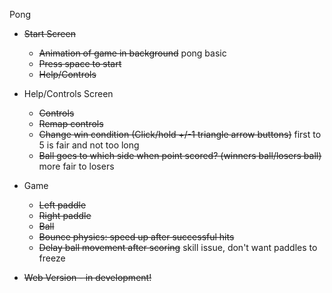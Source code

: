 Pong

- ~~Start Screen~~
  - ~~Animation of game in background~~ pong basic
  - ~~Press space to start~~
  - ~~Help/Controls~~
- Help/Controls Screen
  - ~~Controls~~
  - ~~Remap controls~~
  - ~~Change win condition (Click/hold +/-1 triangle arrow buttons)~~ first to 5 is fair and not too long
  - ~~Ball goes to which side when point scored? (winners ball/losers ball)~~ more fair to losers
- Game

  - ~~Left paddle~~
  - ~~Right paddle~~
  - ~~Ball~~
  - ~~Bounce physics: speed up after successful hits~~
  - ~~Delay ball movement after scoring~~ skill issue, don't want paddles to freeze

- ~~Web Version - in development!~~
